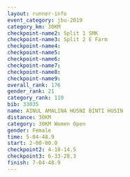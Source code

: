 ```yaml
---
layout: runner-info 
event_category: jbu-2019 
category_km: 30KM 
checkpoint-name2: Split 1 SMK 
checkpoint-name3: Split 2 E Farm 
checkpoint-name4: 
checkpoint-name5: 
checkpoint-name6: 
checkpoint-name7: 
checkpoint-name8: 
checkpoint-name9: 
overall_rank: 176
gender_rank: 21
category_rank: 110
bib: 33035
name: AINUL AMALINA HUSNI BINTI HUSIN
distance: 30KM
category: 30KM Women Open
gender: Female
time: 5-04-48.9
start: 2-00-00.0
checkpoint2: 4-18-14.5
checkpoint3: 6-33-28.3
finish: 7-04-48.9
---
```

